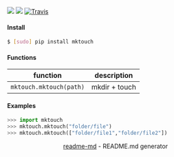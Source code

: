 [![](https://img.shields.io/pypi/pyversions/mktouch.svg?longCache=True)](https://pypi.org/pypi/mktouch/)
[![](https://img.shields.io/pypi/v/mktouch.svg?maxAge=3600)](https://pypi.org/pypi/mktouch/)
[![Travis](https://api.travis-ci.org/looking-for-a-job/mktouch.py.svg?branch=master)](https://travis-ci.org/looking-for-a-job/mktouch.py/)

#### Install
```bash
$ [sudo] pip install mktouch
```

#### Functions
function|description
-|-
`mktouch.mktouch(path)`|mkdir + touch

#### Examples
```python
>>> import mktouch
>>> mktouch.mktouch("folder/file")
>>> mktouch.mktouch(["folder/file1","folder/file2"])
```

<p align="center"><a href="https://pypi.org/project/readme-md/">readme-md</a> - README.md generator</p>